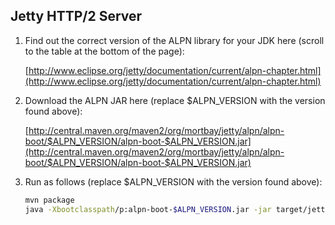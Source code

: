 Jetty HTTP/2 Server
-------------------

1.  Find out the correct version of the ALPN library for your JDK here (scroll to the table at the bottom of the page):
    
    [http://www.eclipse.org/jetty/documentation/current/alpn-chapter.html](http://www.eclipse.org/jetty/documentation/current/alpn-chapter.html)
2.  Download the ALPN JAR here (replace $ALPN_VERSION with the version found above):
    
    [http://central.maven.org/maven2/org/mortbay/jetty/alpn/alpn-boot/$ALPN_VERSION/alpn-boot-$ALPN_VERSION.jar](http://central.maven.org/maven2/org/mortbay/jetty/alpn/alpn-boot/$ALPN_VERSION/alpn-boot-$ALPN_VERSION.jar)
3.  Run as follows (replace $ALPN_VERSION with the version found above):
    
    ```bash
    mvn package
    java -Xbootclasspath/p:alpn-boot-$ALPN_VERSION.jar -jar target/jetty-http2-echo-server.jar
    ```
